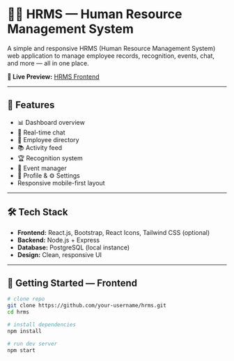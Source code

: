 # 🧑‍💼 HRMS — Human Resource Management System

A simple and responsive HRMS (Human Resource Management System) web application to manage employee records, recognition, events, chat, and more — all in one place.

**🔗 Live Preview:** [HRMS Frontend](https://hrms-frontend-nine.vercel.app/)

---

## 🚀 Features
- 📊 Dashboard overview  
- 💬 Real-time chat  
- 👥 Employee directory  
- 📚 Activity feed  
- 🏆 Recognition system  
- 📅 Event manager  
- 🙍 Profile & ⚙️ Settings  
- Responsive mobile-first layout  

---

## 🛠️ Tech Stack
- **Frontend:** React.js, Bootstrap, React Icons, Tailwind CSS (optional)  
- **Backend:** Node.js + Express 
- **Database:** PostgreSQL (local instance)  
- **Design:** Clean, responsive UI  

---

## 📁 Getting Started — Frontend

```bash
# clone repo
git clone https://github.com/your-username/hrms.git
cd hrms

# install dependencies
npm install

# run dev server
npm start
